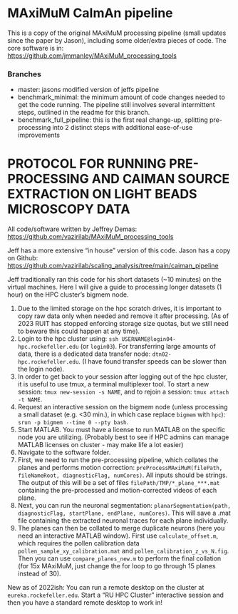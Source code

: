 # MAxiMuM CaImAn pipeline

This is a copy of the original MAxiMuM processing pipeline (small updates since the paper by Jason), including some older/extra pieces of code. The core software is in: https://github.com/jmmanley/MAxiMuM_processing_tools

### Branches
- master: jasons modified version of jeffs pipeline
- benchmark_minimal: the minimum amount of code changes needed to get the code running. The pipeline still involves several intermittent steps, outlined in the readme for this branch.
- benchmark_full_pipeline: this is the first real change-up, splitting pre-processing into 2 distinct steps with additional ease-of-use improvements


# PROTOCOL FOR RUNNING PRE-PROCESSING AND CAIMAN SOURCE EXTRACTION ON LIGHT BEADS MICROSCOPY DATA

All code/software written by Jeffrey Demas: https://github.com/vazirilab/MAxiMuM_processing_tools

Jeff has a more extensive “in house” version of this code. Jason has a copy on Github: https://github.com/vazirilab/scaling_analysis/tree/main/caiman_pipeline

Jeff traditionally ran this code for his short datasets (~10 minutes) on the virtual machines. Here I will give a guide to processing longer datasets (1 hour) on the HPC cluster’s bigmem node.

1.	Due to the limited storage on the hpc scratch drives, it is important to copy raw data only when needed and remove it after processing. (As of 2023 RUIT has stopped enforcing storage size quotas, but we still need to beware this could happen at any time).
2.	Login to the hpc cluster using: `ssh USERNAME@login04-hpc.rockefeller.edu` (or `login03`). For transferring large amounts of data, there is a dedicated data transfer node: `dtn02-hpc.rockefeller.edu`. (I have found transfer speeds can be slower than the login node).
3.	In order to get back to your session after logging out of the hpc cluster, it is useful to use tmux, a terminal multiplexer tool. To start a new session: `tmux new-session -s NAME`, and to rejoin a session: `tmux attach -t NAME`.
4.	Request an interactive session on the bigmem node (unless processing a small dataset (e.g. <30 min.), in which case replace `bigmem` with `hpc`): `srun -p bigmem --time 0 --pty bash`.
5.	Start MATLAB. You must have a license to run MATLAB on the specific node you are utilizing. (Probably best to see if HPC admins can manage MATLAB licenses on cluster - may make life a lot easier)
6.	Navigate to the software folder.
7.	First, we need to run the pre-processing pipeline, which collates the planes and performs motion correction: `preProcessMAxiMuM(filePath, fileNameRoot, diagnosticFlag, numCores)`. All inputs should be strings. The output of this will be a set of files `filePath/TMP/*_plane_***.mat` containing the pre-processed and motion-corrected videos of each plane.
8.	Next, you can run the neuronal segmentation: `planarSegmentation(path, diagnosticFlag, startPlane, endPlane, numCores)`. This will save a .mat file containing the extracted neuronal traces for each plane individually.
9.	The planes can then be collated to merge duplicate neurons (here you need an interactive MATLAB window). First use `calculate_offset.m`, which requires the pollen calibration data `pollen_sample_xy_calibration.mat` and `pollen_calibration_z_vs_N.fig`. Then you can use `compare_planes_new.m` to perform the final collation (for 15x MAxiMuM, just change the for loop to go through 15 planes instead of 30).

New as of 2022ish: You can run a remote desktop on the cluster at `eureka.rockefeller.edu`. Start a “RU HPC Cluster” interactive session and then you have a standard remote desktop to work in!

